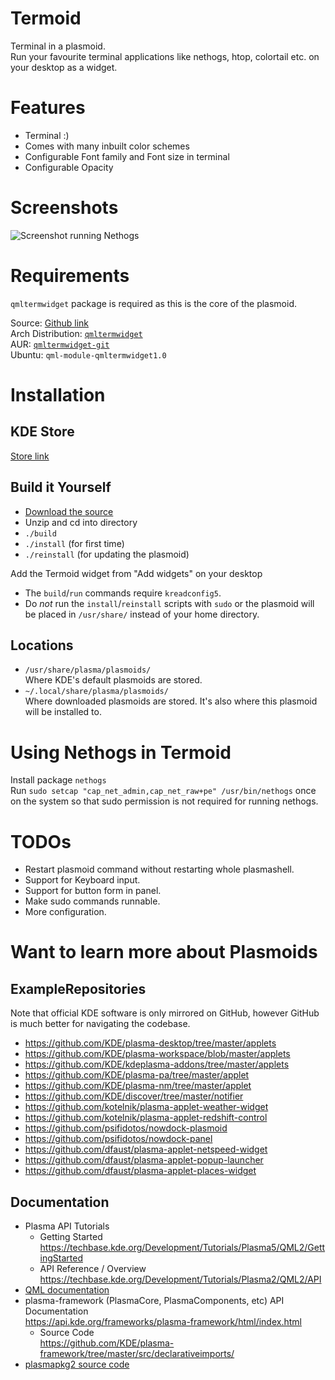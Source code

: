 # Termoid

Terminal in a plasmoid.  
Run your favourite terminal applications like nethogs, htop, colortail etc. on your desktop as a widget.

# Features
* Terminal :)
* Comes with many inbuilt color schemes 
* Configurable Font family and Font size in terminal
* Configurable Opacity 

# Screenshots
![Screenshot running Nethogs](https://cn.pling.com/img/e/6/3/4/23df0d53b03331a44f31d8b55b9fc93f6a4a.png)

# Requirements
`qmltermwidget` package is required as this is the core of the plasmoid.

Source: [Github link](https://github.com/Swordfish90/qmltermwidget)  
Arch Distribution: [`qmltermwidget`](https://www.archlinux.org/packages/community/x86_64/qmltermwidget/)  
AUR: [`qmltermwidget-git`](https://aur.archlinux.org/packages/qmltermwidget-git/)  
Ubuntu: `qml-module-qmltermwidget1.0`  

# Installation

## KDE Store
[Store link](https://store.kde.org/p/1169451/)

## Build it Yourself
* [Download the source](https://github.com/koldbyte/termoid/archive/master.zip)
* Unzip and cd into directory
* `./build`
* `./install`      (for first time)
* `./reinstall`    (for updating the plasmoid)

Add the Termoid widget from "Add widgets" on your desktop

* The `build`/`run` commands require `kreadconfig5`.
* Do *not* run the `install`/`reinstall` scripts with `sudo` or the plasmoid will be placed in `/usr/share/` instead of your home directory.

## Locations

* `/usr/share/plasma/plasmoids/`  
  Where KDE's default plasmoids are stored.
* `~/.local/share/plasma/plasmoids/`  
  Where downloaded plasmoids are stored. It's also where this plasmoid will be installed to.

# Using Nethogs in Termoid
Install package `nethogs`  
Run `sudo setcap "cap_net_admin,cap_net_raw+pe" /usr/bin/nethogs` once on the system so that sudo permission is not required for running nethogs.

# TODOs
* Restart plasmoid command without restarting whole plasmashell.
* Support for Keyboard input.
* Support for button form in panel.
* Make sudo commands runnable.
* More configuration.

# Want to learn more about Plasmoids
## ExampleRepositories

Note that official KDE software is only mirrored on GitHub, however GitHub is much better for navigating the codebase.

* https://github.com/KDE/plasma-desktop/tree/master/applets
* https://github.com/KDE/plasma-workspace/blob/master/applets
* https://github.com/KDE/kdeplasma-addons/tree/master/applets
* https://github.com/KDE/plasma-pa/tree/master/applet
* https://github.com/KDE/plasma-nm/tree/master/applet
* https://github.com/KDE/discover/tree/master/notifier
* https://github.com/kotelnik/plasma-applet-weather-widget
* https://github.com/kotelnik/plasma-applet-redshift-control
* https://github.com/psifidotos/nowdock-plasmoid
* https://github.com/psifidotos/nowdock-panel
* https://github.com/dfaust/plasma-applet-netspeed-widget
* https://github.com/dfaust/plasma-applet-popup-launcher
* https://github.com/dfaust/plasma-applet-places-widget


## Documentation

* Plasma API Tutorials
	* Getting Started  
		https://techbase.kde.org/Development/Tutorials/Plasma5/QML2/GettingStarted
	* API Reference / Overview  
		https://techbase.kde.org/Development/Tutorials/Plasma2/QML2/API
* [QML documentation](http://doc.qt.io/qt-5/qtqml-syntax-basics.html)
* plasma-framework (PlasmaCore, PlasmaComponents, etc) API Documentation  
	https://api.kde.org/frameworks/plasma-framework/html/index.html
	* Source Code  
		https://github.com/KDE/plasma-framework/tree/master/src/declarativeimports/
* [plasmapkg2 source code](https://github.com/KDE/plasma-framework/blob/master/src/plasmapkg/plasmapkg.cpp)
